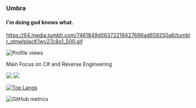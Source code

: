### Umbra
#### I'm doing god knows what.
https://64.media.tumblr.com/7461849d06372219427696ad659250a6/tumblr_otnwlpIacK1wv27c8o1_500.gif

![Profile views](https://gpvc.arturio.dev/Umbra999)  

Main Focus on C# and Reverse Engineering

<a href="https://logout.space" target="_blank"> <img src="https://discord.c99.nl/widget/theme-1/155552545782235137.png"/></a>
<a href="https://logout.space" target="_blank"> <img src="https://discord.c99.nl/widget/theme-1/99546079980187648.png"/></a>

[![Top Langs](https://github-readme-stats.vercel.app/api/top-langs/?username=Umbra999)](https://github.com/anuraghazra/github-readme-stats)

![GitHub metrics](https://metrics.lecoq.io/Umbra999)  
